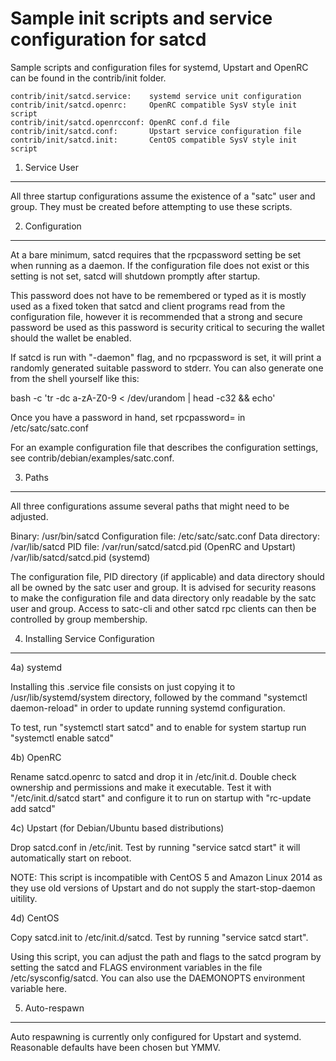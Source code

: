 Sample init scripts and service configuration for satcd
==========================================================

Sample scripts and configuration files for systemd, Upstart and OpenRC
can be found in the contrib/init folder.

    contrib/init/satcd.service:    systemd service unit configuration
    contrib/init/satcd.openrc:     OpenRC compatible SysV style init script
    contrib/init/satcd.openrcconf: OpenRC conf.d file
    contrib/init/satcd.conf:       Upstart service configuration file
    contrib/init/satcd.init:       CentOS compatible SysV style init script

1. Service User
---------------------------------

All three startup configurations assume the existence of a "satc" user
and group.  They must be created before attempting to use these scripts.

2. Configuration
---------------------------------

At a bare minimum, satcd requires that the rpcpassword setting be set
when running as a daemon.  If the configuration file does not exist or this
setting is not set, satcd will shutdown promptly after startup.

This password does not have to be remembered or typed as it is mostly used
as a fixed token that satcd and client programs read from the configuration
file, however it is recommended that a strong and secure password be used
as this password is security critical to securing the wallet should the
wallet be enabled.

If satcd is run with "-daemon" flag, and no rpcpassword is set, it will
print a randomly generated suitable password to stderr.  You can also
generate one from the shell yourself like this:

bash -c 'tr -dc a-zA-Z0-9 < /dev/urandom | head -c32 && echo'

Once you have a password in hand, set rpcpassword= in /etc/satc/satc.conf

For an example configuration file that describes the configuration settings,
see contrib/debian/examples/satc.conf.

3. Paths
---------------------------------

All three configurations assume several paths that might need to be adjusted.

Binary:              /usr/bin/satcd
Configuration file:  /etc/satc/satc.conf
Data directory:      /var/lib/satcd
PID file:            /var/run/satcd/satcd.pid (OpenRC and Upstart)
                     /var/lib/satcd/satcd.pid (systemd)

The configuration file, PID directory (if applicable) and data directory
should all be owned by the satc user and group.  It is advised for security
reasons to make the configuration file and data directory only readable by the
satc user and group.  Access to satc-cli and other satcd rpc clients
can then be controlled by group membership.

4. Installing Service Configuration
-----------------------------------

4a) systemd

Installing this .service file consists on just copying it to
/usr/lib/systemd/system directory, followed by the command
"systemctl daemon-reload" in order to update running systemd configuration.

To test, run "systemctl start satcd" and to enable for system startup run
"systemctl enable satcd"

4b) OpenRC

Rename satcd.openrc to satcd and drop it in /etc/init.d.  Double
check ownership and permissions and make it executable.  Test it with
"/etc/init.d/satcd start" and configure it to run on startup with
"rc-update add satcd"

4c) Upstart (for Debian/Ubuntu based distributions)

Drop satcd.conf in /etc/init.  Test by running "service satcd start"
it will automatically start on reboot.

NOTE: This script is incompatible with CentOS 5 and Amazon Linux 2014 as they
use old versions of Upstart and do not supply the start-stop-daemon uitility.

4d) CentOS

Copy satcd.init to /etc/init.d/satcd. Test by running "service satcd start".

Using this script, you can adjust the path and flags to the satcd program by
setting the satcd and FLAGS environment variables in the file
/etc/sysconfig/satcd. You can also use the DAEMONOPTS environment variable here.

5. Auto-respawn
-----------------------------------

Auto respawning is currently only configured for Upstart and systemd.
Reasonable defaults have been chosen but YMMV.
